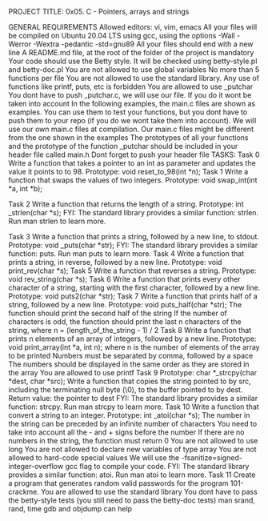 PROJECT TITLE: 0x05. C - Pointers, arrays and strings

GENERAL REQUIREMENTS
	Allowed editors: vi, vim, emacs
	All your files will be compiled on Ubuntu 20.04 LTS using gcc, using the options -Wall -Werror -Wextra -pedantic -std=gnu89
	All your files should end with a new line
	A README.md file, at the root of the folder of the project is mandatory
	Your code should use the Betty style. It will be checked using betty-style.pl and betty-doc.pl
	You are not allowed to use global variables
	No more than 5 functions per file
	You are not allowed to use the standard library. Any use of functions like printf, puts, etc is forbidden
	You are allowed to use _putchar
	You dont have to push _putchar.c, we will use our file. If you do it wont be taken into account
	In the following examples, the main.c files are shown as examples. You can use them to test your functions, but you dont have to push them to your repo (if you do we wont take them into account). We will use our own main.c files at compilation. Our main.c files might be different from the one shown in the examples
	The prototypes of all your functions and the prototype of the function _putchar should be included in your header file called main.h
	Dont forget to push your header file
TASKS:
Task 0
Write a function that takes a pointer to an int as parameter and updates the value it points to to 98.
	Prototype: void reset_to_98(int *n);
Task 1
Write a function that swaps the values of two integers.
	Prototype: void swap_int(int *a, int *b);

Task 2
Write a function that returns the length of a string.
	Prototype: int _strlen(char *s);
FYI: The standard library provides a similar function: strlen. Run man strlen to learn more.

Task 3
Write a function that prints a string, followed by a new line, to stdout.
	Prototype: void _puts(char *str);
FYI: The standard library provides a similar function: puts. Run man puts to learn more.
Task 4
Write a function that prints a string, in reverse, followed by a new line.
	Prototype: void print_rev(char *s);
Task 5
Write a function that reverses a string.
	Prototype: void rev_string(char *s);
Task 6
Write a function that prints every other character of a string, starting with the first character, followed by a new line.
	Prototype: void puts2(char *str);
Task 7
Write a function that prints half of a string, followed by a new line.
	Prototype: void puts_half(char *str);
	The function should print the second half of the string
	If the number of characters is odd, the function should print the last n characters of the string, where n = (length_of_the_string - 1) / 2
Task 8
Write a function that prints n elements of an array of integers, followed by a new line.
	Prototype: void print_array(int *a, int n);
	where n is the number of elements of the array to be printed
	Numbers must be separated by comma, followed by a space
	The numbers should be displayed in the same order as they are stored in the array
	You are allowed to use printf
Task 9
	Prototype: char *_strcpy(char *dest, char *src);
Write a function that copies the string pointed to by src, including the terminating null byte (\0), to the buffer pointed to by dest.
	Return value: the pointer to dest
FYI: The standard library provides a similar function: strcpy. Run man strcpy to learn more.
Task 10
Write a function that convert a string to an integer.
	Prototype: int _atoi(char *s);
	The number in the string can be preceded by an infinite number of characters
	You need to take into account all the - and + signs before the number
	If there are no numbers in the string, the function must return 0
	You are not allowed to use long
	You are not allowed to declare new variables of type array
	You are not allowed to hard-code special values
	We will use the -fsanitize=signed-integer-overflow gcc flag to compile your code.
FYI: The standard library provides a similar function: atoi. Run man atoi to learn more.
Task 11
Create a program that generates random valid passwords for the program 101-crackme.
	You are allowed to use the standard library
	You dont have to pass the betty-style tests (you still need to pass the betty-doc tests)
	man srand, rand, time
	gdb and objdump can help

